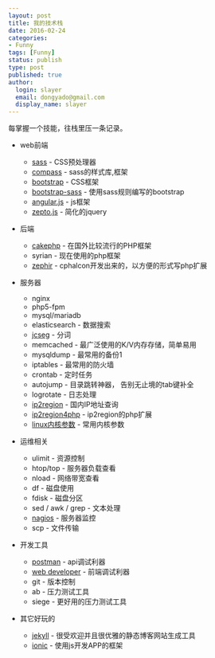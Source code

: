 ```yaml
---
layout: post
title: 我的技术栈
date: 2016-02-24
categories:
- Funny
tags: [Funny]
status: publish
type: post
published: true
author:
  login: slayer
  email: dongyado@gmail.com
  display_name: slayer
---
```


每掌握一个技能，往栈里压一条记录。

* web前端
    - [sass][] - CSS预处理器
    - [compass][] - sass的样式库,框架
    - [bootstrap][] - CSS框架
    - [bootstrap-sass][] - 使用sass规则编写的bootstrap
    - [angular.js][] - js框架
    - [zepto.js][] - 简化的jquery
* 后端
    - [cakephp][] - 在国外比较流行的PHP框架
    - syrian - 现在使用的php框架
    - [zephir][] - cphalcon开发出来的，以方便的形式写php扩展

* 服务器
    - nginx
    - php5-fpm
    - mysql/mariadb
    - elasticsearch - 数据搜索
    - [jcseg][] - 分词
    - memcached - 最广泛使用的K/V内存存储，简单易用
    - mysqldump - 最常用的备份1
    - iptables - 最常用的防火墙
    - crontab - 定时任务
    - autojump - 目录跳转神器， 告别无止境的tab键补全
    - logrotate - 日志处理
    - [ip2region][] - 国内IP地址查询
    - [ip2region4php][] - ip2region的php扩展
    - [linux内核参数][] - 常用内核参数
	

* 运维相关
    - ulimit - 资源控制
    - htop/top - 服务器负载查看
    - nload - 网络带宽查看
    - df - 磁盘使用
    - fdisk - 磁盘分区
    - sed / awk / grep - 文本处理
    - [nagios][] - 服务器监控
    - scp - 文件传输
	
* 开发工具
    - [postman][] - api调试利器
    - [web developer][] - 前端调试利器
    - git - 版本控制
    - ab - 压力测试工具
    - siege - 更好用的压力测试工具
	
* 其它好玩的
    - [jekyll][] - 很受欢迎并且很优雅的静态博客网站生成工具
    - [ionic][] - 使用js开发APP的框架
	


[sass]: http://sass-lang.com/ 
[compass]: http://compass-style.org/
[bootstrap]: http://getbootstrap.com/
[bootstrap-sass]: https://github.com/twbs/bootstrap-sass
[angular.js]: https://angularjs.org/
[zepto.js]: http://zeptojs.com/
[cakephp]: http://cakephp.org/
[postman]: https://www.getpostman.com/
[web developer]: http://chrispederick.com/work/web-developer/
[jekyll]: https://jekyllrb.com/
[ionic]: http://ionicframework.com/
[nagios]: http://www.nagios.org/
[jcseg]: https://git.oschina.net/lionsoul/jcseg
[ip2region]: https://git.oschina.net/lionsoul/ip2region
[ip2region4php]: https://github.com/dongyado/ip2region
[zephir]: http://zephir-lang.com/
[linux内核参数]: http://dongyado.github.io/linux/2014/11/13/linux-core-settings/

